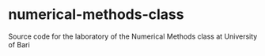 # numerical-methods-class
Source code for the laboratory of the Numerical Methods class at University of Bari
